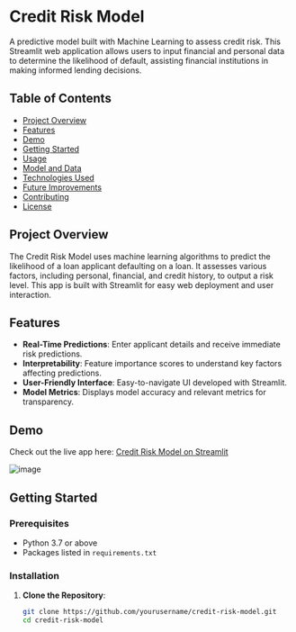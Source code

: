# Credit Risk Model

A predictive model built with Machine Learning to assess credit risk. This Streamlit web application allows users to input financial and personal data to determine the likelihood of default, assisting financial institutions in making informed lending decisions.

## Table of Contents

- [Project Overview](#project-overview)
- [Features](#features)
- [Demo](#demo)
- [Getting Started](#getting-started)
- [Usage](#usage)
- [Model and Data](#model-and-data)
- [Technologies Used](#technologies-used)
- [Future Improvements](#future-improvements)
- [Contributing](#contributing)
- [License](#license)

## Project Overview

The Credit Risk Model uses machine learning algorithms to predict the likelihood of a loan applicant defaulting on a loan. It assesses various factors, including personal, financial, and credit history, to output a risk level. This app is built with Streamlit for easy web deployment and user interaction.

## Features

- **Real-Time Predictions**: Enter applicant details and receive immediate risk predictions.
- **Interpretability**: Feature importance scores to understand key factors affecting predictions.
- **User-Friendly Interface**: Easy-to-navigate UI developed with Streamlit.
- **Model Metrics**: Displays model accuracy and relevant metrics for transparency.

## Demo

Check out the live app here: [Credit Risk Model on Streamlit](https://esheta-credit-risk-model.streamlit.app/)

![image](https://github.com/user-attachments/assets/2ade19ad-4ead-4397-a3ab-1cb75e6eba0d)
 <!-- Replace with an actual link to a screenshot if available -->

## Getting Started

### Prerequisites

- Python 3.7 or above
- Packages listed in `requirements.txt`

### Installation

1. **Clone the Repository**:
   ```bash
   git clone https://github.com/yourusername/credit-risk-model.git
   cd credit-risk-model
